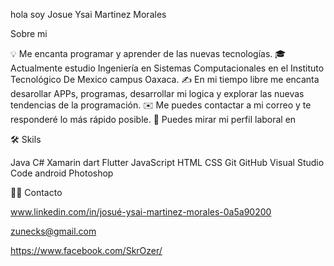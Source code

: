 hola soy Josue Ysai Martinez Morales

 Sobre mi
 
💡  Me encanta programar y aprender de las nuevas tecnologías.
🎓  Actualmente estudio Ingeniería en Sistemas Computacionales en el Instituto Tecnológico De Mexico campus Oaxaca.
✍️  En mi tiempo libre me encanta desarollar APPs, programas, desarrollar mi logica y explorar las nuevas tendencias de la programación.
✉️  Me puedes contactar a mi correo y te responderé lo más rápido posible.
📄  Puedes mirar mi perfil laboral en 

🛠  Skils

Java  C#  Xamarin  dart  Flutter  JavaScript  HTML  CSS  Git  GitHub  Visual Studio Code  android  Photoshop 

🤝🏻  Contacto

  www.linkedin.com/in/josué-ysai-martinez-morales-0a5a90200
  
  zunecks@gmail.com
  
  https://www.facebook.com/SkrOzer/

